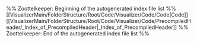 %% Zoottelkeeper: Beginning of the autogenerated index file list  %%
 [[VisualizerMain/FolderStructure/Root/Code/Visualizer/Code/Code|Code]]
 [[VisualizerMain/FolderStructure/Root/Code/Visualizer/Code/PrecompiledHeader/_Index_of_PrecompiledHeader|_Index_of_PrecompiledHeader]]
%% Zoottelkeeper: End of the autogenerated index file list  %%
